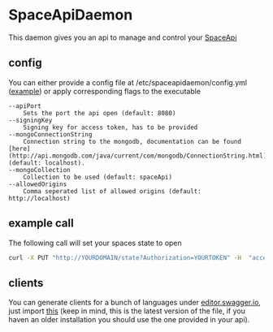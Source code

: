 SpaceApiDaemon
==============

This daemon gives you an api to manage and control your [SpaceApi](http://spaceapi.net/)

config
------
You can either provide a config file at /etc/spaceapidaemon/config.yml ([example](https://github.com/gidsi/SpaceApiDaemon/blob/master/config_example.yaml)) or apply corresponding flags to the executable
```
--apiPort
    Sets the port the api open (default: 8080)
--signingKey
    Signing key for access token, has to be provided
--mongoConnectionString
    Connection string to the mongodb, documentation can be found [here](http://api.mongodb.com/java/current/com/mongodb/ConnectionString.html) (default: localhost). 
--mongoCollection
    Collection to be used (default: spaceApi)
--allowedOrigins
    Comma seperated list of allowed origins (default: http://localhost)
```

example call
------------
The following call will set your spaces state to open
```bash
curl -X PUT "http://YOURDOMAIN/state?Authorization=YOURTOKEN" -H  "accept: application/json" -H  "content-type: application/json" -d "{  \"open\": true }"
```

clients
-------
You can generate clients for a bunch of languages under [editor.swagger.io](http://editor.swagger.io/), just import [this](https://raw.githubusercontent.com/gidsi/SpaceApiDaemon/master/spaceApiDaemon/main/swagger.json) (keep in mind, this is the latest version of the file, if you haven an older installation you should use the one provided in your api). 